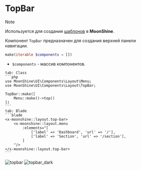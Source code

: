 # TopBar

> [!NOTE]
> Используется для создания [шаблонов](/docs/{{version}}/appearance/layout) в **MoonShine**.

Компонент `TopBar` предназначен для создания верхней панели навигации.

```php
make(iterable $components = [])
```

- `$components` - массив компонентов.

~~~tabs
tab: Class
```php
use MoonShine\UI\Components\Layout\Menu;
use MoonShine\UI\Components\Layout\TopBar;

TopBar::make([
    Menu::make()->top()
])
```
tab: Blade
```blade
<x-moonshine::layout.top-bar>
    <x-moonshine::layout.menu
        :elements="[
            ['label' => 'Dashboard', 'url' => '/'],
            ['label' => 'Section', 'url' => '/section'],
        ]
    "/>
</x-moonshine::layout.top-bar>
```
~~~

![topbar](https://raw.githubusercontent.com/moonshine-software/doc/3.x/resources/screenshots/topbar.png#light)
![topbar_dark](https://raw.githubusercontent.com/moonshine-software/doc/3.x/resources/screenshots/topbar_dark.png#dark)

